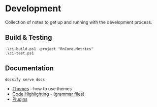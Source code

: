 # Development
Collection of notes to get up and running with the development process.

## Build & Testing

```shell
.\ci-build.ps1 -project "RnCore.Metrics"
.\ci-test.ps1
```

## Documentation
```shell
docsify serve docs
```

- [Themes](https://docsify.js.org/#/themes) - how to use themes
- [Code Highlighting](https://docsify.js.org/#/language-highlight) - ([grammar files](https://cdn.jsdelivr.net/npm/prismjs@1/components/))
- [Plugins](https://docsify.js.org/#/awesome?id=plugins)
